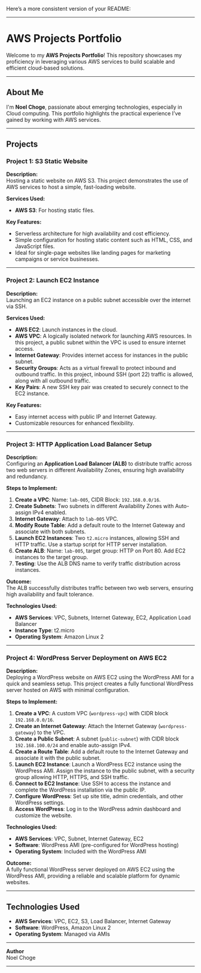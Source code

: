 Here’s a more consistent version of your README:

---

# AWS Projects Portfolio

Welcome to my **AWS Projects Portfolio**! This repository showcases my proficiency in leveraging various AWS services to build scalable and efficient cloud-based solutions.

---

## About Me

I'm **Noel Choge**, passionate about emerging technologies, especially in Cloud computing. This portfolio highlights the practical experience I’ve gained by working with AWS services.

---

## Projects

### **Project 1: S3 Static Website**

**Description:**  
Hosting a static website on AWS S3. This project demonstrates the use of AWS services to host a simple, fast-loading website.

**Services Used:**  
- **AWS S3**: For hosting static files.  

**Key Features:**  
- Serverless architecture for high availability and cost efficiency.  
- Simple configuration for hosting static content such as HTML, CSS, and JavaScript files.  
- Ideal for single-page websites like landing pages for marketing campaigns or service businesses.

---

### **Project 2: Launch EC2 Instance**

**Description:**  
Launching an EC2 instance on a public subnet accessible over the internet via SSH.

**Services Used:**  
- **AWS EC2**: Launch instances in the cloud.  
- **AWS VPC**: A logically isolated network for launching AWS resources. In this project, a public subnet within the VPC is used to ensure internet access.  
- **Internet Gateway**: Provides internet access for instances in the public subnet.  
- **Security Groups**: Acts as a virtual firewall to protect inbound and outbound traffic. In this project, inbound SSH (port 22) traffic is allowed, along with all outbound traffic.  
- **Key Pairs**: A new SSH key pair was created to securely connect to the EC2 instance.  

**Key Features:**  
- Easy internet access with public IP and Internet Gateway.  
- Customizable resources for enhanced flexibility.

---

### **Project 3: HTTP Application Load Balancer Setup**

**Description:**  
Configuring an **Application Load Balancer (ALB)** to distribute traffic across two web servers in different Availability Zones, ensuring high availability and redundancy.

**Steps to Implement:**  
1. **Create a VPC**: Name: `lab-005`, CIDR Block: `192.168.0.0/16`.  
2. **Create Subnets**: Two subnets in different Availability Zones with Auto-assign IPv4 enabled.  
3. **Internet Gateway**: Attach to `lab-005` VPC.  
4. **Modify Route Table**: Add a default route to the Internet Gateway and associate with both subnets.  
5. **Launch EC2 Instances**: Two `t2.micro` instances, allowing SSH and HTTP traffic. Use a startup script for HTTP server installation.  
6. **Create ALB**: Name: `lab-005`, target group: HTTP on Port 80. Add EC2 instances to the target group.  
7. **Testing**: Use the ALB DNS name to verify traffic distribution across instances.

**Outcome:**  
The ALB successfully distributes traffic between two web servers, ensuring high availability and fault tolerance.

**Technologies Used:**  
- **AWS Services**: VPC, Subnets, Internet Gateway, EC2, Application Load Balancer  
- **Instance Type**: t2.micro  
- **Operating System**: Amazon Linux 2  

---

### **Project 4: WordPress Server Deployment on AWS EC2**

**Description:**  
Deploying a WordPress website on AWS EC2 using the WordPress AMI for a quick and seamless setup. This project creates a fully functional WordPress server hosted on AWS with minimal configuration.

**Steps to Implement:**  
1. **Create a VPC**: A custom VPC (`wordpress-vpc`) with CIDR block `192.168.0.0/16`.  
2. **Create an Internet Gateway**: Attach the Internet Gateway (`wordpress-gateway`) to the VPC.  
3. **Create a Public Subnet**: A subnet (`public-subnet`) with CIDR block `192.168.100.0/24` and enable auto-assign IPv4.  
4. **Create a Route Table**: Add a default route to the Internet Gateway and associate it with the public subnet.  
5. **Launch EC2 Instance**: Launch a WordPress EC2 instance using the WordPress AMI. Assign the instance to the public subnet, with a security group allowing HTTP, HTTPS, and SSH traffic.  
6. **Connect to EC2 Instance**: Use SSH to access the instance and complete the WordPress installation via the public IP.  
7. **Configure WordPress**: Set up site title, admin credentials, and other WordPress settings.  
8. **Access WordPress**: Log in to the WordPress admin dashboard and customize the website.

**Technologies Used:**  
- **AWS Services**: VPC, Subnet, Internet Gateway, EC2  
- **Software**: WordPress AMI (pre-configured for WordPress hosting)  
- **Operating System**: Included with the WordPress AMI  

**Outcome:**  
A fully functional WordPress server deployed on AWS EC2 using the WordPress AMI, providing a reliable and scalable platform for dynamic websites.

---

## Technologies Used

- **AWS Services**: VPC, EC2, S3, Load Balancer, Internet Gateway
- **Software**: WordPress, Amazon Linux 2
- **Operating System**: Managed via AMIs

---

**Author**  
Noel Choge

---

